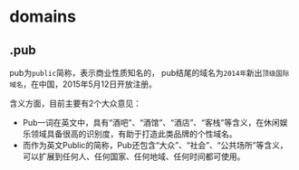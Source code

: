 # domains

## .pub

pub为`public`简称，表示商业性质知名的， pub结尾的域名为`2014年`新出`顶级国际域名`，在中国，2015年5月12日开放注册。

含义方面，目前主要有2个大众意见：

* Pub一词在英文中，具有“酒吧”、“酒馆”、“酒店”、“客栈”等含义，在休闲娱乐领域具备很高的识别度，有助于打造此类品牌的个性域名。
* 而作为英文Public的简称，Pub还包含“大众”、“社会”、“公共场所”等含义，可以扩展到任何人、任何国家、任何地域、任何时间都可使用。
